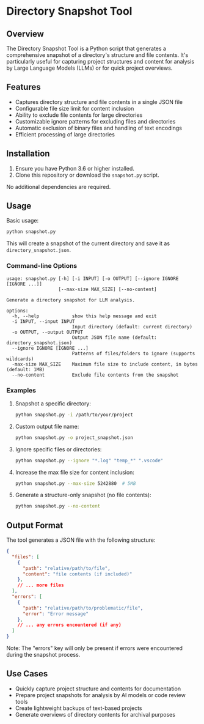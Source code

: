 # Directory Snapshot Tool

## Overview

The Directory Snapshot Tool is a Python script that generates a comprehensive snapshot of a directory's structure and file contents. It's particularly useful for capturing project structures and content for analysis by Large Language Models (LLMs) or for quick project overviews.

## Features

- Captures directory structure and file contents in a single JSON file
- Configurable file size limit for content inclusion
- Ability to exclude file contents for large directories
- Customizable ignore patterns for excluding files and directories
- Automatic exclusion of binary files and handling of text encodings
- Efficient processing of large directories

## Installation

1. Ensure you have Python 3.6 or higher installed.
2. Clone this repository or download the `snapshot.py` script.

No additional dependencies are required.

## Usage

Basic usage:

```bash
python snapshot.py
```

This will create a snapshot of the current directory and save it as `directory_snapshot.json`.

### Command-line Options

```
usage: snapshot.py [-h] [-i INPUT] [-o OUTPUT] [--ignore IGNORE [IGNORE ...]]
                   [--max-size MAX_SIZE] [--no-content]

Generate a directory snapshot for LLM analysis.

options:
  -h, --help            show this help message and exit
  -i INPUT, --input INPUT
                        Input directory (default: current directory)
  -o OUTPUT, --output OUTPUT
                        Output JSON file name (default: directory_snapshot.json)
  --ignore IGNORE [IGNORE ...]
                        Patterns of files/folders to ignore (supports wildcards)
  -max-size MAX_SIZE    Maximum file size to include content, in bytes (default: 1MB)
  --no-content          Exclude file contents from the snapshot
```

### Examples

1. Snapshot a specific directory:
   ```bash
   python snapshot.py -i /path/to/your/project
   ```

2. Custom output file name:
   ```bash
   python snapshot.py -o project_snapshot.json
   ```

3. Ignore specific files or directories:
   ```bash
   python snapshot.py --ignore "*.log" "temp_*" ".vscode"
   ```

4. Increase the max file size for content inclusion:
   ```bash
   python snapshot.py --max-size 5242880  # 5MB
   ```

5. Generate a structure-only snapshot (no file contents):
   ```bash
   python snapshot.py --no-content
   ```

## Output Format

The tool generates a JSON file with the following structure:

```json
{
  "files": [
    {
      "path": "relative/path/to/file",
      "content": "file contents (if included)"
    },
    // ... more files
  ],
  "errors": [
    {
      "path": "relative/path/to/problematic/file",
      "error": "Error message"
    },
    // ... any errors encountered (if any)
  ]
}
```

Note: The "errors" key will only be present if errors were encountered during the snapshot process.

## Use Cases

- Quickly capture project structure and contents for documentation
- Prepare project snapshots for analysis by AI models or code review tools
- Create lightweight backups of text-based projects
- Generate overviews of directory contents for archival purposes
